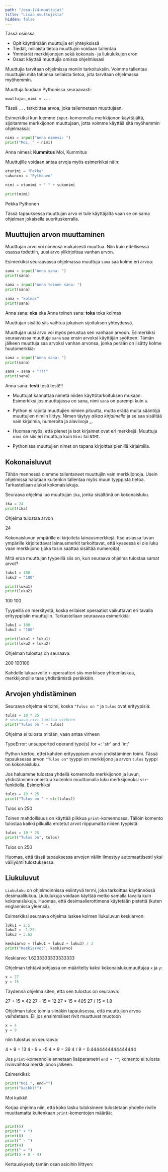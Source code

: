 ```yaml
---
path: "/osa-1/4-muuttujat"
title: "Lisää muuttujista"
hidden: false
---
```


<text-box variant='learningObjectives' name='Oppimistavoitteet'>

Tässä osiossa

- Opit käyttämään muuttujia eri yhteyksissä
- Tiedät, millaista tietoa muuttujiin voidaan tallentaa
- Ymmärrät merkkijonojen sekä kokonais- ja liukulukujen eron
- Osaat käyttää muuttujia omissa ohjelmissasi

</text-box>


Muuttujia tarvitaan ohjelmissa moniin tarkoituksiin. Voimme tallentaa muuttujiin mitä tahansa sellaista tietoa, jota tarvitaan ohjelmassa myöhemmin.

Muuttuja luodaan Pythonissa seuraavasti:

`muuttujan_nimi = ...`

Tässä `...` tarkoittaa arvoa, joka tallennetaan muuttujaan.

Esimerkiksi kun luemme `input`-komennolla merkkijonon käyttäjältä, sijoitamme merkkijonon muuttujaan, jotta voimme käyttää sitä myöhemmin ohjelmassa:

```python
nimi = input("Anna nimesi: ")
print("Moi, " + nimi)
```

<sample-output>

Anna nimesi: **Kummitus**
Moi, Kummitus

</sample-output>

Muuttujille voidaan antaa arvoja myös esimerkiksi näin:

```python
etunimi = "Pekka"
sukunimi = "Pythonen"

nimi = etunimi + " " + sukunimi

print(nimi)
```

<sample-output>

Pekka Pythonen

</sample-output>

Tässä tapauksessa muuttujan arvo ei tule käyttäjältä vaan se on sama ohjelman jokaisella suorituskerralla.

## Muuttujien arvon muuttaminen

Muuttujan arvo voi nimensä mukaisesti muuttua. Niin kuin edellisessä osassa todettiin, uusi arvo ylikirjoittaa vanhan arvon.

Esimerkiksi seuraavassa ohjelmassa muuttuja `sana` saa kolme eri arvoa:

```python
sana = input("Anna sana: ")
print(sana)

sana = input("Anna toinen sana: ")
print(sana)

sana = "kolmas"
print(sana)
```

<sample-output>

Anna sana: **eka**
eka
Anna toinen sana: **toka**
toka
kolmas

</sample-output>

Muuttujan sisältö siis vaihtuu jokaisen sijoituksen yhteydessä.

Muuttujan uusi arvo voi myös perustua sen vanhaan arvoon. Esimerkiksi seuraavassa muuttuja `sana` saa ensin arvoksi käyttäjän syötteen. Tämän jälkeen muuttuja saa arvoksi vanhan arvonsa, jonka perään on lisätty kolme huutomerkkiä:

```python
sana = input("Anna sana: ")
print(sana)

sana = sana + "!!!"
print(sana)
```

<sample-output>

Anna sana: **testi**
testi
testi!!!

</sample-output>

<text-box variant="hint" name="Lisää muuttujan nimen valinnasta">

* Muuttujat kannattaa nimetä niiden käyttötarkoituksen mukaan.
  Esimerkiksi jos muuttujassa on sana, nimi `sana` on parempi kuin `a`.

* Python ei rajoita muuttujien nimien pituutta, mutta eräitä muita sääntöjä muuttujien nimiin liittyy. Nimen täytyy _alkaa kirjaimella_ ja se saa sisältää vain kirjaimia, numeroita ja alaviivoja &#95;.

* Huomaa myös, että pienet ja isot kirjaimet ovat eri merkkejä. Muuttuja `nimi` on siis eri muuttuja kuin `Nimi` tai `NIMI`.

* Pythonissa muuttujien nimet on tapana kirjoittaa pienillä kirjaimilla.

</text-box>

## Kokonaisluvut

Tähän mennessä olemme tallentaneet muuttujiin vain merkkijonoja. Usein ohjelmissa halutaan kuitenkin tallentaa myös muun tyyppistä tietoa. Tarkastellaan aluksi kokonaislukuja.

Seuraava ohjelma luo muuttujan `ika`, jonka sisältönä on kokonaisluku.

```python
ika = 24
print(ika)
```

Ohjelma tulostaa arvon

<sample-output>

24

</sample-output>

Kokonaisluvun ympärille ei kirjoiteta lainausmerkkejä. Itse asiassa luvun ympärille kirjoitettavat lainausmerkit tarkoittavat, että kyseessä ei ole luku vaan merkkijono (joka tosin saattaa sisältää numeroita).

Mitä eroa muuttujan tyypeillä siis on, kun seuraava ohjelma tulostaa samat arvot?

```python
luku1 = 100
luku2 = "100"

print(luku1)
print(luku2)
```

<sample-output>

100
100

</sample-output>

Tyypeillä on merkitystä, koska
erilaiset operaatiot vaikuttavat eri tavalla erityyppisiin muuttujiin. Tarkastellaan seuraavaa esimerkkiä:

```python
luku1 = 100
luku2 = "100"

print(luku1 + luku1)
print(luku2 + luku2)
```

Ohjelman tulostus on seuraava:

<sample-output>

200
100100

</sample-output>

Kahdelle lukuarvolle `+`-operaattori siis merkitsee yhteenlaskua, merkkijonoille taas yhdistämistä peräkkäin.

## Arvojen yhdistäminen

Seuraava ohjelma ei toimi, koska `"Tulos on "` ja `tulos` ovat erityypisiä:

```python
tulos = 10 * 25
# seuraava rivi tuottaa virheen
print("Tulos on " + tulos)
```

Ohjelma ei tulosta mitään, vaan antaa virheen

<sample-output>

TypeError: unsupported operand type(s) for +: 'str' and 'int'

</sample-output>

Python kertoo, ettei kahden erityyppisen arvon yhdistäminen toimi. Tässä tapauksessa arvon `"Tulos on"` tyyppi on merkkijono ja arvon `tulos` tyyppi on kokonaisluku.

Jos haluamme tulostaa yhdellä komennolla merkkijonon ja luvun, yhdistäminen onnistuu kuitenkin muuttamalla luku merkkijonoksi `str`-funktiolla. Esimerkiksi

```python
tulos = 10 * 25
print("Tulos on " + str(tulos))
```

<sample-output>

Tulos on 250

</sample-output>

Toinen mahdollisuus on käyttää pilkkua `print`-komennossa. Tällöin komento tulostaa kaikki pilkuilla erotetut arvot riippumatta niiden tyypistä:

```python
tulos = 10 * 25
print("Tulos on", tulos)
```

<sample-output>

Tulos on 250

</sample-output>

Huomaa, että tässä tapauksessa arvojen väliin ilmestyy automaattisesti yksi välilyönti tulostuksessa.

## Liukuluvut

`Liukuluku` on ohjelmoinnissa esiintyvä termi, joka tarkoittaa käytännössä desimaalilukua. Liukulukuja voidaan käyttää melko samalla tavalla kuin kokonaislukuja. Huomaa, että desimaalierottimena käytetään pistettä (kuten englannissa yleensä).

Esimerkiksi seuraava ohjelma laskee kolmen liukuluvun keskiarvon:

```python
luku1 = 2.5
luku2 = -1.25
luku3 = 3.62

keskiarvo = (luku1 + luku2 + luku3) / 3
print("Keskiarvo:", keskiarvo)
```

<sample-output>

Keskiarvo: 1.6233333333333333

</sample-output>

<in-browser-programming-exercise name="Laskutoimitukset" tmcname="osa01-11_laskutoimitukset">

Ohjelman tehtäväpohjassa on määritelty kaksi kokonaislukumuuttujaa `x` ja `y`:

```python
x = 27
y = 15
```

Täydennä ohjelma siten, että sen tulostus on seuraava:

<sample-output>

27 + 15 = 42
27 - 15 = 12
27 * 15 = 405
27 / 15 = 1.8

</sample-output>

Ohjelman tulee toimia siinäkin tapauksessa, että muuttujien arvoa vaihdetaan. Eli jos ensimmäiset rivit muuttuvat muotoon

```python
x = 4
y = 9
```

niin tulostus on seuraava:

<sample-output>

4 + 9 = 13
4 - 9 = -5
4 * 9 = 36
4 / 9 = 0.4444444444444444

</sample-output>

</in-browser-programming-exercise>

<in-browser-programming-exercise name="Korjaa ohjelma: Tulostukset samalle riville" tmcname="osa01-12_korjaa_ohjelma_tulostukset_samalle_riville">

Jos `print`-komennolle annetaan lisäparametri `end = ""`, komento ei tulosta rivinvaihtoa merkkijonon jälkeen.

Esimerkiksi:

```python
print("Moi ", end="")
print("kaikki!")
```

<sample-output>

Moi kaikki!

</sample-output>

Korjaa ohjelma niin, että koko lasku tuloksineen tulostetaan yhdelle riville muuttamatta kuitenkaan `print`-komentojen määrää:

```python

print(5)
print(" + ")
print(8)
print(" - ")
print(4)
print(" = ")
print(5 + 8 - 4)
```

</in-browser-programming-exercise>

Kertauskysely tämän osan asioihin liittyen:

<quiz id="b75b8fd8-9203-45b5-86c3-f261951afe16"></quiz>

